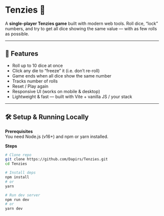 # Tenzies 🎲

A **single-player Tenzies game** built with modern web tools. Roll dice, “lock” numbers, and try to get all dice showing the same value — with as few rolls as possible.

---

## 🚀 Features

- Roll up to 10 dice at once  
- Click any die to “freeze” it (i.e. don’t re-roll)  
- Game ends when all dice show the same number  
- Tracks number of rolls  
- Reset / Play again  
- Responsive UI (works on mobile & desktop)  
- Lightweight & fast — built with Vite + vanilla JS / your stack  

---

## 🛠️ Setup & Running Locally

**Prerequisites**  
You need Node.js (v16+) and npm or yarn installed.

**Steps**

```bash
# Clone repo
git clone https://github.com/Dapirs/Tenzies.git
cd Tenzies

# Install deps
npm install
# or
yarn

# Run dev server
npm run dev
# or
yarn dev
